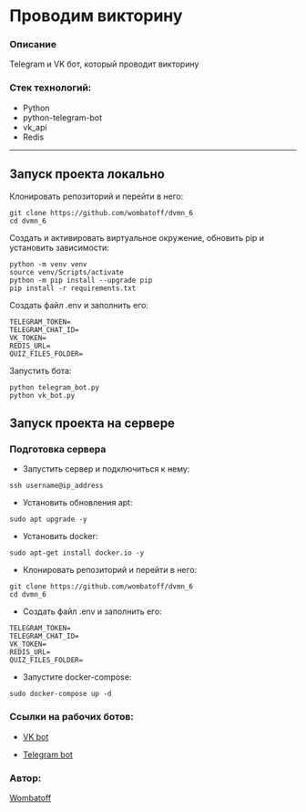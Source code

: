 
# Проводим викторину
### Описание
Telegram и VK бот, который проводит викторину

### Стек технологий:
- Python
- python-telegram-bot
- vk_api
- Redis
---

## Запуск проекта локально
Клонировать репозиторий и перейти в него:
```
git clone https://github.com/wombatoff/dvmn_6
cd dvmn_6
```

Создать и активировать виртуальное окружение, обновить pip и установить зависимости:
```
python -m venv venv
source venv/Scripts/activate
python -m pip install --upgrade pip
pip install -r requirements.txt
```

Создать файл .env и заполнить его:
```
TELEGRAM_TOKEN=
TELEGRAM_CHAT_ID=
VK_TOKEN=
REDIS_URL=
QUIZ_FILES_FOLDER=
```

Запустить бота:
```
python telegram_bot.py
python vk_bot.py
```


## Запуск проекта на сервере
### Подготовка сервера
- Запустить сервер и подключиться к нему:
```
ssh username@ip_address
```
- Установить обновления apt:
```
sudo apt upgrade -y
```
- Установить docker:
```
sudo apt-get install docker.io -y
```

- Клонировать репозиторий и перейти в него:
```
git clone https://github.com/wombatoff/dvmn_6
cd dvmn_6
```
- Создать файл .env и заполнить его:
```
TELEGRAM_TOKEN=
TELEGRAM_CHAT_ID=
VK_TOKEN=
REDIS_URL=
QUIZ_FILES_FOLDER=
```
- Запустите docker-compose:
```
sudo docker-compose up -d
```

### Ссылки на рабочих ботов:
- [VK bot](https://vk.com/club220316320)

- [Telegram bot](https://t.me/wombtestbot)

### Автор:
[Wombatoff](https://github.com/wombatoff/)